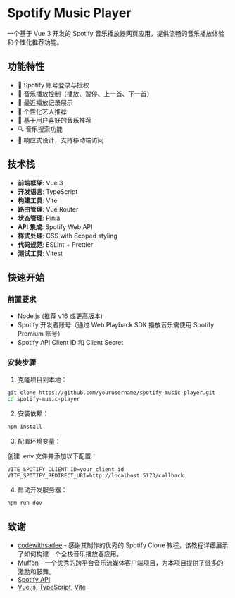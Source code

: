 # Spotify Music Player

一个基于 Vue 3 开发的 Spotify 音乐播放器网页应用，提供流畅的音乐播放体验和个性化推荐功能。

## 功能特性

- 🎵 Spotify 账号登录与授权
- 🎼 音乐播放控制（播放、暂停、上一首、下一首）
- 📑 最近播放记录展示
- 👥 个性化艺人推荐
- 🎯 基于用户喜好的音乐推荐
- 🔍 音乐搜索功能
- 📱 响应式设计，支持移动端访问

## 技术栈

- **前端框架**: Vue 3
- **开发语言**: TypeScript
- **构建工具**: Vite
- **路由管理**: Vue Router
- **状态管理**: Pinia
- **API 集成**: Spotify Web API
- **样式处理**: CSS with Scoped styling
- **代码规范**: ESLint + Prettier
- **测试工具**: Vitest

## 快速开始

### 前置要求

- Node.js (推荐 v16 或更高版本)
- Spotify 开发者账号（通过 Web Playback SDK 播放音乐需使用 Spotify Premium 账号）
- Spotify API Client ID 和 Client Secret

### 安装步骤

1. 克隆项目到本地：

```bash
git clone https://github.com/yourusername/spotify-music-player.git
cd spotify-music-player
```

2. 安装依赖：

```bash
npm install
```

3. 配置环境变量：

创建 .env 文件并添加以下配置：

```
VITE_SPOTIFY_CLIENT_ID=your_client_id
VITE_SPOTIFY_REDIRECT_URI=http://localhost:5173/callback
```

4. 启动开发服务器：

```bash
npm run dev
```

## 致谢
- [codewithsadee](https://www.youtube.com/watch?v=Ms5Uhj87XsE) - 感谢其制作的优秀的 Spotify Clone 教程，该教程详细展示了如何构建一个全栈音乐播放器应用。
- [Muffon](https://github.com/staniel359/muffon) - 一个优秀的跨平台音乐流媒体客户端项目，为本项目提供了很多的激励和鼓舞。
- [Spotify API](https://developer.spotify.com/)
- [Vue.js](https://cn.vuejs.org/), [TypeScript](https://www.tslang.cn/), [Vite](https://vitejs.cn/vite3-cn/guide/)
